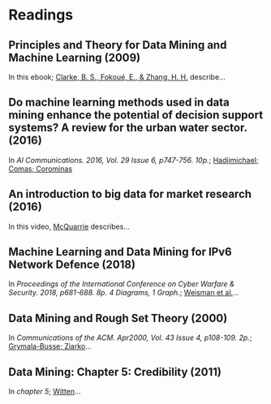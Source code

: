 # Readings

## Principles and Theory for Data Mining and Machine Learning (2009)

In this ebook; [Clarke, B. S., Fokoué, E., & Zhang, H. H.](...) describe...

## Do machine learning methods used in data mining enhance the potential of decision support systems? A review for the urban water sector. (2016)

In _AI Communications. 2016, Vol. 29 Issue 6, p747-756. 10p._; [Hadjimichael; Comas; Corominas](ML_Support_DecisionSystems.pdf)

## An introduction to big data for market research (2016)

In this video, [McQuarrie](https://sk-sagepub-com.proxy1.ncu.edu/video/an-introduction-to-big-data-for-market-research) describes...

## Machine Learning and Data Mining for IPv6 Network Defence (2018)

In _Proceedings of the International Conference on Cyber Warfare & Security. 2018, p681-688. 8p. 4 Diagrams, 1 Graph._; [Weisman et al.](ML_for_IPv6_Defence.pdf)...

## Data Mining and Rough Set Theory (2000)

In _Communications of the ACM. Apr2000, Vol. 43 Issue 4, p108-109. 2p._; [Grymala-Busse; Ziarko](DataMining_RoughSetTheory.pdf)...

## Data Mining: Chapter 5: Credibility (2011)

In _chapter 5_; [Witten](ch5_Credibility.pdf)...
